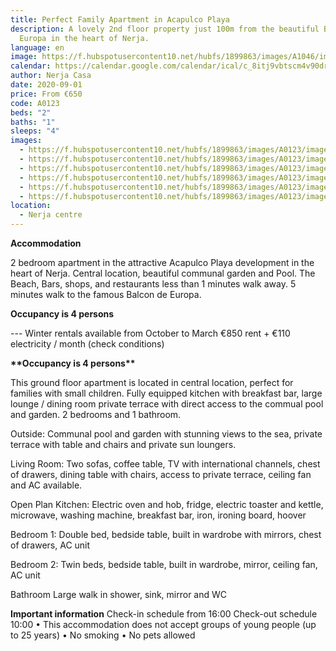 ```yaml
---
title: Perfect Family Apartment in Acapulco Playa
description: A lovely 2nd floor property just 100m from the beautiful Balcón de
  Europa in the heart of Nerja.
language: en
image: https://f.hubspotusercontent10.net/hubfs/1899863/images/A1046/image07.jpg
calendar: https://calendar.google.com/calendar/ical/c_8itj9vbtscm4v90drd6nvl7jio%40group.calendar.google.com/public/basic.ics
author: Nerja Casa
date: 2020-09-01
price: From €650
code: A0123
beds: "2"
baths: "1"
sleeps: "4"
images:
  - https://f.hubspotusercontent10.net/hubfs/1899863/images/A0123/image-01.jpg
  - https://f.hubspotusercontent10.net/hubfs/1899863/images/A0123/image-02.jpg
  - https://f.hubspotusercontent10.net/hubfs/1899863/images/A0123/image-03.jpg
  - https://f.hubspotusercontent10.net/hubfs/1899863/images/A0123/image-04.jpg
  - https://f.hubspotusercontent10.net/hubfs/1899863/images/A0123/image-05.jpg
  - https://f.hubspotusercontent10.net/hubfs/1899863/images/A0123/image-06.jpg
location:
  - Nerja centre
---
```

**Accommodation**

2 bedroom apartment in the attractive Acapulco Playa development in the heart of Nerja. Central location, beautiful communal garden and Pool. The Beach, Bars, shops, and restaurants less than 1 minutes walk away. 5 minutes walk to the famous Balcon de Europa.

**Occupancy is 4 persons**

\--- Winter rentals available from October to March €850 rent + €110 electricity / month (check conditions)

**\*\*Occupancy is 4 persons\*\***

This ground floor apartment is located in central location, 
perfect for families with small children. Fully equipped kitchen with breakfast bar, large lounge / dining room private terrace with direct access to the commual pool and garden.  2 bedrooms and 1 bathroom. 

Outside:
Communal pool and garden with  stunning views to the sea, private terrace with table and chairs and private sun loungers. 

Living Room: 
Two sofas, coffee table, TV with international channels,  chest of drawers, dining table with chairs, access to private terrace, ceiling fan and AC available. 

Open Plan Kitchen: 
Electric oven and hob, fridge, electric toaster and kettle,  microwave, washing machine, breakfast bar, iron, ironing board, hoover

Bedroom 1: 
Double bed, bedside table, built in wardrobe with mirrors, chest of drawers, AC unit 

Bedroom 2: 
Twin beds, bedside table, built in wardrobe, mirror, ceiling fan, AC unit 

Bathroom
Large walk in shower, sink, mirror and WC

**Important information** Check-in schedule from 16:00 Check-out schedule 10:00 • This accommodation does not accept groups of young people (up to 25 years) • No smoking • No pets allowed